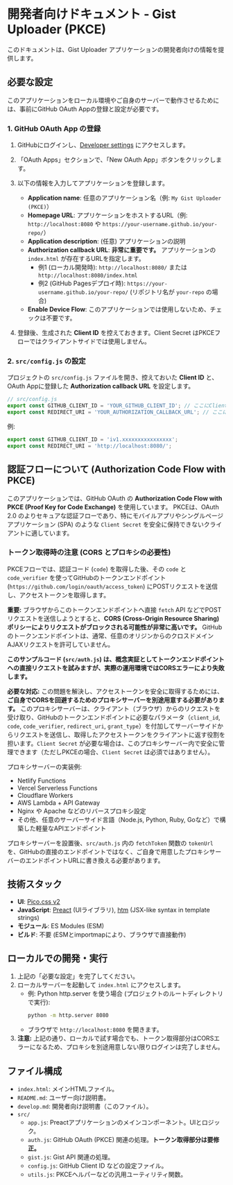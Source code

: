 # 開発者向けドキュメント - Gist Uploader (PKCE)

このドキュメントは、Gist Uploader アプリケーションの開発者向けの情報を提供します。

## 必要な設定

このアプリケーションをローカル環境やご自身のサーバーで動作させるためには、事前にGitHub OAuth Appの登録と設定が必要です。

### 1. GitHub OAuth App の登録

1.  GitHubにログインし、[Developer settings](https://github.com/settings/developers) にアクセスします。
2.  「OAuth Apps」セクションで、「New OAuth App」ボタンをクリックします。
3.  以下の情報を入力してアプリケーションを登録します。
    *   **Application name**: 任意のアプリケーション名（例: `My Gist Uploader (PKCE)`）
    *   **Homepage URL**: アプリケーションをホストするURL（例: `http://localhost:8080` や `https://your-username.github.io/your-repo/`）
    *   **Application description**: (任意) アプリケーションの説明
    *   **Authorization callback URL**: **非常に重要です。** アプリケーションの `index.html` が存在するURLを指定します。
        *   例1 (ローカル開発時): `http://localhost:8080/` または `http://localhost:8080/index.html`
        *   例2 (GitHub Pagesデプロイ時): `https://your-username.github.io/your-repo/` (リポジトリ名が `your-repo` の場合)
    *   **Enable Device Flow**: このアプリケーションでは使用しないため、チェックは不要です。

4.  登録後、生成された **Client ID** を控えておきます。Client Secret はPKCEフローではクライアントサイドでは使用しません。

### 2. `src/config.js` の設定

プロジェクトの `src/config.js` ファイルを開き、控えておいた **Client ID** と、OAuth Appに登録した **Authorization callback URL** を設定します。

```javascript
// src/config.js
export const GITHUB_CLIENT_ID = 'YOUR_GITHUB_CLIENT_ID'; // ここにClient IDを記入
export const REDIRECT_URI = 'YOUR_AUTHORIZATION_CALLBACK_URL'; // ここにAuthorization callback URLを記入
```

例:
```javascript
export const GITHUB_CLIENT_ID = 'iv1.xxxxxxxxxxxxxxxx';
export const REDIRECT_URI = 'http://localhost:8080/';
```

## 認証フローについて (Authorization Code Flow with PKCE)

このアプリケーションでは、GitHub OAuth の **Authorization Code Flow with PKCE (Proof Key for Code Exchange)** を使用しています。
PKCEは、OAuth 2.0 のよりセキュアな認証フローであり、特にモバイルアプリやシングルページアプリケーション (SPA) のような `Client Secret` を安全に保持できないクライアントに適しています。

### トークン取得時の注意 (CORS とプロキシの必要性)

PKCEフローでは、認証コード (`code`) を取得した後、その `code` と `code_verifier` を使ってGitHubのトークンエンドポイント (`https://github.com/login/oauth/access_token`) にPOSTリクエストを送信し、アクセストークンを取得します。

**重要:** ブラウザからこのトークンエンドポイントへ直接 `fetch` API などでPOSTリクエストを送信しようとすると、**CORS (Cross-Origin Resource Sharing) ポリシーによりリクエストがブロックされる可能性が非常に高いです。** GitHubのトークンエンドポイントは、通常、任意のオリジンからのクロスドメインAJAXリクエストを許可していません。

**このサンプルコード (`src/auth.js`) は、概念実証としてトークンエンドポイントへの直接リクエストを試みますが、実際の運用環境ではCORSエラーにより失敗します。**

**必要な対応:**
この問題を解決し、アクセストークンを安全に取得するためには、**ご自身でCORSを回避するためのプロキシサーバーを別途用意する必要があります。**
このプロキシサーバーは、クライアント（ブラウザ）からのリクエストを受け取り、GitHubのトークンエンドポイントに必要なパラメータ（`client_id`, `code`, `code_verifier`, `redirect_uri`, `grant_type`）を付加してサーバーサイドからリクエストを送信し、取得したアクセストークンをクライアントに返す役割を担います。`Client Secret` が必要な場合は、このプロキシサーバー内で安全に管理できます（ただしPKCEの場合、`Client Secret` は必須ではありません）。

プロキシサーバーの実装例:
-   Netlify Functions
-   Vercel Serverless Functions
-   Cloudflare Workers
-   AWS Lambda + API Gateway
-   Nginx や Apache などのリバースプロキシ設定
-   その他、任意のサーバーサイド言語（Node.js, Python, Ruby, Goなど）で構築した軽量なAPIエンドポイント

プロキシサーバーを設置後、`src/auth.js` 内の `fetchToken` 関数の `tokenUrl` を、GitHubの直接のエンドポイントではなく、ご自身で用意したプロキシサーバーのエンドポイントURLに書き換える必要があります。

## 技術スタック

-   **UI**: [Pico.css v2](https://picocss.com/)
-   **JavaScript**: [Preact](https://preactjs.com/) (UIライブラリ), [htm](https://github.com/developit/htm) (JSX-like syntax in template strings)
-   **モジュール**: ES Modules (ESM)
-   **ビルド**: 不要 (ESMとimportmapにより、ブラウザで直接動作)

## ローカルでの開発・実行

1.  上記の「必要な設定」を完了してください。
2.  ローカルサーバーを起動して `index.html` にアクセスします。
    -   例: Python http.server を使う場合 (プロジェクトのルートディレクトリで実行):
        ```bash
        python -m http.server 8080
        ```
    -   ブラウザで `http://localhost:8080` を開きます。
3.  **注意:** 上記の通り、ローカルで試す場合でも、トークン取得部分はCORSエラーになるため、プロキシを別途用意しない限りログインは完了しません。

## ファイル構成

-   `index.html`: メインHTMLファイル。
-   `README.md`: ユーザー向け説明書。
-   `develop.md`: 開発者向け説明書（このファイル）。
-   `src/`
    -   `app.js`: Preactアプリケーションのメインコンポーネント。UIとロジック。
    -   `auth.js`: GitHub OAuth (PKCE) 関連の処理。**トークン取得部分は要修正。**
    -   `gist.js`: Gist API 関連の処理。
    -   `config.js`: GitHub Client ID などの設定ファイル。
    -   `utils.js`: PKCEヘルパーなどの汎用ユーティリティ関数。